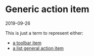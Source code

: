 Generic action item
===================
2019-09-26


This is just a term to represent either:

- [a toolbar item](https://github.com/lingtalfi/Light_Realist/blob/master/doc/pages/list-action-handler-conception-notes.md#the-toolbar-item) 
- [a list general action item](https://github.com/lingtalfi/Light_Realist/blob/master/doc/pages/realist-conception-notes.md#list-general-actions) 